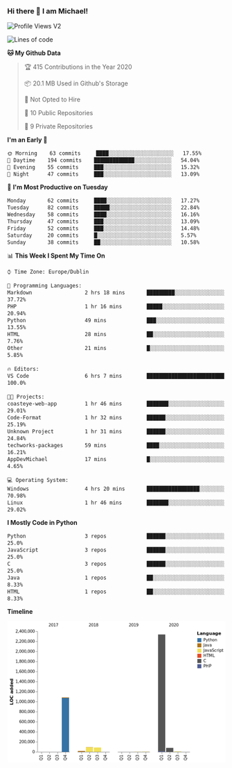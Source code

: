 ### Hi there 👋 I am Michael!

![Profile Views V2](https://komarev.com/ghpvc/?username=AppDevMichael)

<!--START_SECTION:waka-->
![Lines of code](https://img.shields.io/badge/From%20Hello%20World%20I%27ve%20Written-10.1%20million%20lines%20of%20code-blue)

**🐱 My Github Data** 

> 🏆 415 Contributions in the Year 2020
 > 
> 📦 20.1 MB Used in Github's Storage 
 > 
> 🚫 Not Opted to Hire
 > 
> 📜 10 Public Repositories
 > 
> 🔑 9 Private Repositories 

**I'm an Early 🐤** 

```text
🌞 Morning    63 commits     ████░░░░░░░░░░░░░░░░░░░░░   17.55% 
🌆 Daytime    194 commits    █████████████░░░░░░░░░░░░   54.04% 
🌃 Evening    55 commits     ███░░░░░░░░░░░░░░░░░░░░░░   15.32% 
🌙 Night      47 commits     ███░░░░░░░░░░░░░░░░░░░░░░   13.09%

```
📅 **I'm Most Productive on Tuesday** 

```text
Monday       62 commits     ████░░░░░░░░░░░░░░░░░░░░░   17.27% 
Tuesday      82 commits     █████░░░░░░░░░░░░░░░░░░░░   22.84% 
Wednesday    58 commits     ████░░░░░░░░░░░░░░░░░░░░░   16.16% 
Thursday     47 commits     ███░░░░░░░░░░░░░░░░░░░░░░   13.09% 
Friday       52 commits     ███░░░░░░░░░░░░░░░░░░░░░░   14.48% 
Saturday     20 commits     █░░░░░░░░░░░░░░░░░░░░░░░░   5.57% 
Sunday       38 commits     ██░░░░░░░░░░░░░░░░░░░░░░░   10.58%

```


📊 **This Week I Spent My Time On** 

```text
⌚︎ Time Zone: Europe/Dublin

💬 Programming Languages: 
Markdown                 2 hrs 18 mins       █████████░░░░░░░░░░░░░░░░   37.72% 
PHP                      1 hr 16 mins        █████░░░░░░░░░░░░░░░░░░░░   20.94% 
Python                   49 mins             ███░░░░░░░░░░░░░░░░░░░░░░   13.55% 
HTML                     28 mins             ██░░░░░░░░░░░░░░░░░░░░░░░   7.76% 
Other                    21 mins             █░░░░░░░░░░░░░░░░░░░░░░░░   5.85%

🔥 Editors: 
VS Code                  6 hrs 7 mins        █████████████████████████   100.0%

🐱‍💻 Projects: 
coasteye-web-app         1 hr 46 mins        ███████░░░░░░░░░░░░░░░░░░   29.01% 
Code-Format              1 hr 32 mins        ██████░░░░░░░░░░░░░░░░░░░   25.19% 
Unknown Project          1 hr 31 mins        ██████░░░░░░░░░░░░░░░░░░░   24.84% 
techworks-packages       59 mins             ████░░░░░░░░░░░░░░░░░░░░░   16.21% 
AppDevMichael            17 mins             █░░░░░░░░░░░░░░░░░░░░░░░░   4.65%

💻 Operating System: 
Windows                  4 hrs 20 mins       █████████████████░░░░░░░░   70.98% 
Linux                    1 hr 46 mins        ███████░░░░░░░░░░░░░░░░░░   29.02%

```

**I Mostly Code in Python** 

```text
Python                   3 repos             ██████░░░░░░░░░░░░░░░░░░░   25.0% 
JavaScript               3 repos             ██████░░░░░░░░░░░░░░░░░░░   25.0% 
C                        3 repos             ██████░░░░░░░░░░░░░░░░░░░   25.0% 
Java                     1 repos             ██░░░░░░░░░░░░░░░░░░░░░░░   8.33% 
HTML                     1 repos             ██░░░░░░░░░░░░░░░░░░░░░░░   8.33%

```


**Timeline**

![Chart not found](https://github.com/AppDevMichael/AppDevMichael/blob/master/charts/bar_graph.png) 


<!--END_SECTION:waka-->


